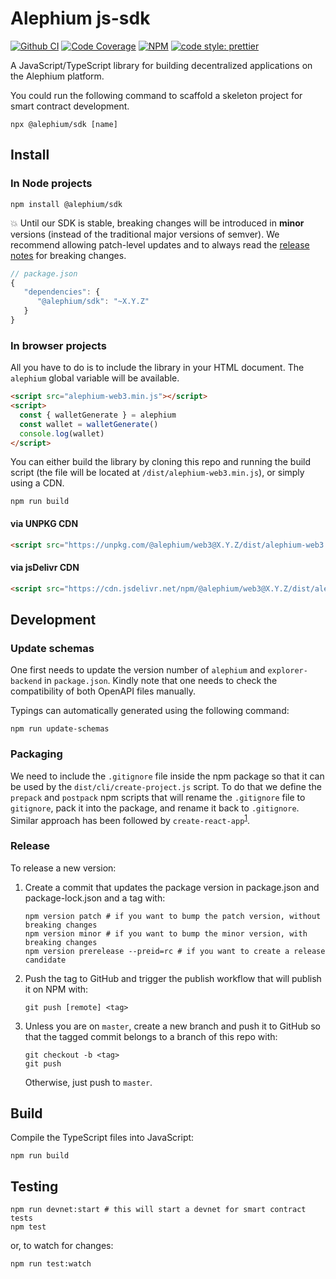 # Alephium js-sdk

[![Github CI][test-badge]][test-link]
[![Code Coverage][coverage-badge]][coverage-link]
[![NPM][npm-badge]][npm-link]
[![code style: prettier][prettier-badge]][prettier-link]

A JavaScript/TypeScript library for building decentralized applications on the Alephium platform.

You could run the following command to scaffold a skeleton project for smart contract development.

```
npx @alephium/sdk [name]
```

## Install

### In Node projects

```shell
npm install @alephium/sdk
```

💥 Until our SDK is stable, breaking changes will be introduced in **minor** versions (instead of the traditional major versions of semver). We recommend allowing patch-level updates and to always read the [release notes][release-notes] for breaking changes.

```js
// package.json
{
   "dependencies": {
      "@alephium/sdk": "~X.Y.Z"
   }
}
```

### In browser projects

All you have to do is to include the library in your HTML document. The `alephium` global variable will be available.

```html
<script src="alephium-web3.min.js"></script>
<script>
  const { walletGenerate } = alephium
  const wallet = walletGenerate()
  console.log(wallet)
</script>
```

You can either build the library by cloning this repo and running the build script (the file will be located at `/dist/alephium-web3.min.js`), or simply using a CDN.

```shell
npm run build
```

#### via UNPKG CDN

```html
<script src="https://unpkg.com/@alephium/web3@X.Y.Z/dist/alephium-web3.min.js"></script>
```

#### via jsDelivr CDN

```html
<script src="https://cdn.jsdelivr.net/npm/@alephium/web3@X.Y.Z/dist/alephium-web3.min.js"></script>
```

## Development

### Update schemas

One first needs to update the version number of `alephium` and `explorer-backend` in `package.json`. Kindly note that one needs to check the compatibility of both OpenAPI files manually.

Typings can automatically generated using the following command:

```shell
npm run update-schemas
```

### Packaging

We need to include the `.gitignore` file inside the npm package so that it can be used by the `dist/cli/create-project.js` script. To do that we define the `prepack` and `postpack` npm scripts that will rename the `.gitignore` file to `gitignore`, pack it into the package, and rename it back to `.gitignore`. Similar approach has been followed by `create-react-app`<sup>[1]</sup>.

### Release

To release a new version:

1. Create a commit that updates the package version in package.json and package-lock.json and a tag with:
   ```shell
   npm version patch # if you want to bump the patch version, without breaking changes
   npm version minor # if you want to bump the minor version, with breaking changes
   npm version prerelease --preid=rc # if you want to create a release candidate
   ```
2. Push the tag to GitHub and trigger the publish workflow that will publish it on NPM with:

   ```shell
   git push [remote] <tag>
   ```

3. Unless you are on `master`, create a new branch and push it to GitHub so that the tagged commit belongs to a branch of this repo with:
   ```shell
   git checkout -b <tag>
   git push
   ```
   Otherwise, just push to `master`.

## Build

Compile the TypeScript files into JavaScript:

```shell
npm run build
```

## Testing

```shell
npm run devnet:start # this will start a devnet for smart contract tests
npm test
```

or, to watch for changes:

```shell
npm run test:watch
```

[test-badge]: https://github.com/alephium/js-sdk/actions/workflows/test.yml/badge.svg
[test-link]: https://github.com/alephium/js-sdk/actions/workflows/test.yml
[coverage-badge]: https://codecov.io/gh/alephium/js-sdk/branch/master/graph/badge.svg
[coverage-link]: https://codecov.io/gh/alephium/js-sdk
[npm-badge]: https://img.shields.io/npm/v/@alephium/sdk.svg
[npm-link]: https://www.npmjs.org/package/@alephium/sdk
[prettier-badge]: https://img.shields.io/badge/code_style-prettier-ff69b4.svg
[prettier-link]: https://github.com/prettier/prettier
[release-notes]: https://github.com/alephium/js-sdk/releases
[1]: https://github.com/facebook/create-react-app/blob/2da5517689b7510ff8d8b0148ce372782cb285d7/packages/react-scripts/scripts/init.js#L264-L278
